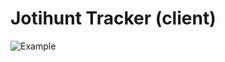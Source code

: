 # Jotihunt Tracker (client)

![Example](https://github.com/user-attachments/assets/d774e730-6252-48b2-aff4-beee431e7f4a)
